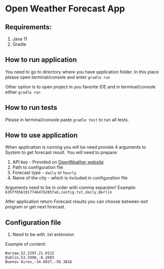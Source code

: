 # Open Weather Forecast App

## Requirements:

1) Java 11
2) Gradle

## How to run application

You need to go to directory where you have application folder. In this place please open terminal/console and
enter `gradle run`

Other option is to open project in you favorite IDE and in terminal/console either `gradle run`

## How to run tests

Please in terminal/console paste `gradle test` to run all tests.

## How to use application

When application is running you will be need provide 4 arguments to System to get forecast result. You will need to
prepare:

1) API key - Provided on [OpenWeather website](https://openweathermap.org/)
2) Path to configuration file
3) Forecast type - `daily` or `hourly`
4) Name of the city - which is included in configuration file

Arguments need to be in order with comma separator! Example:
`63hff8561917746476285fab,config.txt,daily,Berlin`

After application return Forecast results you can choose between exit program or get next forecast.

## Configuration file

1) Need to be with .txt extension

Example of content:

````
Warsaw,52.2297,21.0122
Dublin,53.3498,-6.2603
Buenos Aires,-34.6037,-58.3816
````
